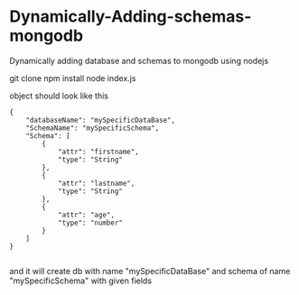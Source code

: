 # Dynamically-Adding-schemas-mongodb
Dynamically adding database and schemas to mongodb using nodejs

git clone
npm install
node index.js


object should look like this


```
{
    "databaseName": "mySpecificDataBase",
    "SchemaName": "mySpecificSchema",
    "Schema": [
        {
            "attr": "firstname",
            "type": "String"
        },
        {
            "attr": "lastname",
            "type": "String"
        },
        {
            "attr": "age",
            "type": "number"
        }
    ]
}


```


and it will create db with name "mySpecificDataBase"
and schema of name "mySpecificSchema" with given fields
